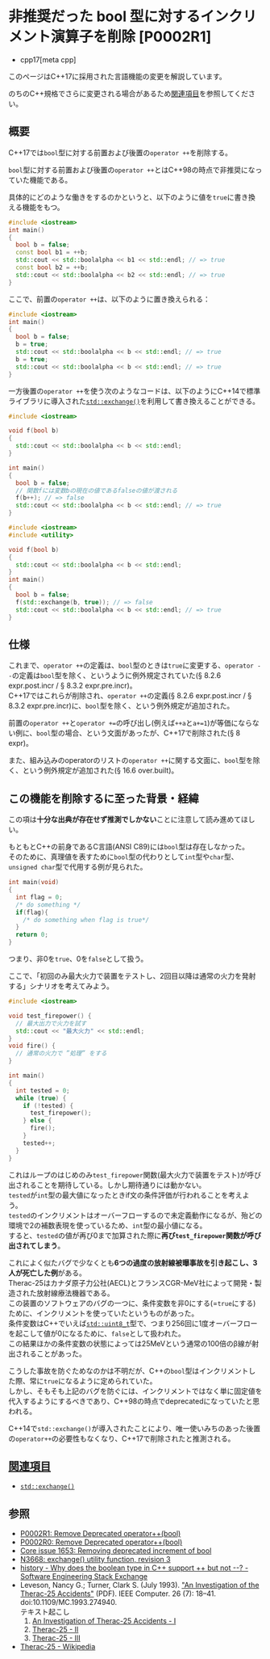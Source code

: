 # 非推奨だった bool 型に対するインクリメント演算子を削除 [P0002R1]
* cpp17[meta cpp]

<!-- start lang caution -->

このページはC++17に採用された言語機能の変更を解説しています。

のちのC++規格でさらに変更される場合があるため[関連項目](#relative-page)を参照してください。

<!-- last lang caution -->

## 概要

C++17では`bool`型に対する前置および後置の`operator ++`を削除する。

`bool`型に対する前置および後置の`operator ++`とはC++98の時点で非推奨になっていた機能である。

具体的にどのような働きをするのかというと、以下のように値を`true`に書き換える機能をもつ。

```cpp example
#include <iostream>
int main()
{
  bool b = false;
  const bool b1 = ++b;
  std::cout << std::boolalpha << b1 << std::endl; // => true
  const bool b2 = ++b;
  std::cout << std::boolalpha << b2 << std::endl; // => true
}
```

ここで、前置の`operator ++`は、以下のように置き換えられる：

```cpp example
#include <iostream>
int main()
{
  bool b = false;
  b = true;
  std::cout << std::boolalpha << b << std::endl; // => true
  b = true;
  std::cout << std::boolalpha << b << std::endl; // => true
}
```

一方後置の`operator ++`を使う次のようなコードは、以下のようにC++14で標準ライブラリに導入された[`std::exchange()`](/reference/utility/exchange.md)を利用して書き換えることができる。

```cpp example
#include <iostream>

void f(bool b)
{
  std::cout << std::boolalpha << b << std::endl;
}

int main()
{
  bool b = false;
  // 関数fには変数bの現在の値であるfalseの値が渡される
  f(b++); // => false
  std::cout << std::boolalpha << b << std::endl; // => true
}
```

```cpp example
#include <iostream>
#include <utility>

void f(bool b)
{
  std::cout << std::boolalpha << b << std::endl;
}
int main()
{
  bool b = false;
  f(std::exchange(b, true)); // => false
  std::cout << std::boolalpha << b << std::endl; // => true
}
```


## 仕様

これまで、`operator ++`の定義は、`bool`型のときは`true`に変更する、`operator --`の定義は`bool`型を除く、というように例外規定されていた(§ 8.2.6 expr.post.incr / § 8.3.2 expr.pre.incr)。  
C++17ではこれらが削除され、`operator ++`の定義(§ 8.2.6 expr.post.incr / § 8.3.2 expr.pre.incr)に、`bool`型を除く、という例外規定が追加された。

前置の`operator ++`と`operator +=`の呼び出し(例えば`++a`と`a+=1`)が等価にならない例に、`bool`型の場合、という文面があったが、C++17で削除された(§ 8 expr)。

また、組み込みのoperatorのリストの`operator ++`に関する文面に、`bool`型を除く、という例外規定が追加された(§ 16.6 over.built)。

## この機能を削除するに至った背景・経緯

この項は**十分な出典が存在せず推測でしかない**ことに注意して読み進めてほしい。

もともとC++の前身であるC言語(ANSI C89)には`bool`型は存在しなかった。  
そのために、真理値を表すために`bool`型の代わりとして`int`型や`char`型、`unsigned char`型で代用する例が見られた。

```c example
int main(void)
{
  int flag = 0;
  /* do something */
  if(flag){
    /* do something when flag is true*/
  }
  return 0;
}
```

つまり、非0を`true`、0を`false`として扱う。

ここで、「初回のみ最大火力で装置をテストし、2回目以降は通常の火力を発射する」シナリオを考えてみよう。

```cpp example
#include <iostream>

void test_firepower() {
  // 最大出力で火力を試す
  std::cout << "最大火力" << std::endl;
}
void fire() {
  // 通常の火力で ”処理” をする
}

int main()
{
  int tested = 0;
  while (true) {
    if (!tested) {
      test_firepower();
    } else {
      fire();
    }
    tested++;
  }
}
```

これはループのはじめのみ`test_firepower`関数(最大火力で装置をテスト)が呼び出されることを期待している。しかし期待通りには動かない。  
`tested`が`int`型の最大値になったときif文の条件評価が行われることを考えよう。  
`tested`のインクリメントはオーバーフローするので未定義動作になるが、殆どの環境で2の補数表現を使っているため、`int`型の最小値になる。  
すると、`tested`の値が再び0まで加算された際に**再び`test_firepower`関数が呼び出されてしまう**。

これによく似たバグで少なくとも**6つの過度の放射線被曝事故を引き起こし、3人が死亡した例**がある。  
Therac-25はカナダ原子力公社(AECL)とフランスCGR-MeV社によって開発・製造された放射線療法機器である。  
この装置のソフトウェアのバグの一つに、条件変数を非0にする(=`true`にする)ために、インクリメントを使っていたというものがあった。  
条件変数はC++でいえば[`std::uint8_t`](/reference/cstdint/uint8_t.md)型で、つまり256回に1度オーバーフローを起こして値が0になるために、`false`として扱われた。  
この結果ほかの条件変数の状態によっては25MeVという通常の100倍のβ線が射出されることがあった。

こうした事故を防ぐためなのかは不明だが、C++の`bool`型はインクリメントした際、常に`true`になるように定められていた。  
しかし、そもそも上記のバグを防ぐには、インクリメントではなく単に固定値を代入するようにするべきであり、C++98の時点でdeprecatedになっていたと思われる。

C++14で`std::exchange()`が導入されたことにより、唯一使いみちのあった後置の`operator++`の必要性もなくなり、C++17で削除されたと推測される。


## <a id="relative-page" href="#relative-page">関連項目</a>

- [`std::exchange()`](/reference/utility/exchange.md)


## 参照

- [P0002R1: Remove Deprecated operator++(bool)](http://www.open-std.org/jtc1/sc22/wg21/docs/papers/2015/p0002r1.html)
- [P0002R0: Remove Deprecated operator++(bool)](http://www.open-std.org/jtc1/sc22/wg21/docs/papers/2015/p0002r0.html)
- [Core issue 1653: Removing deprecated increment of bool](http://www.open-std.org/jtc1/sc22/wg21/docs/papers/2014/n4192.html#1653)
- [N3668: exchange() utility function, revision 3](http://www.open-std.org/jtc1/sc22/wg21/docs/papers/2013/n3668)
- [history - Why does the boolean type in C++ support ++ but not --? - Software Engineering Stack Exchange](https://softwareengineering.stackexchange.com/questions/230928/why-does-the-boolean-type-in-c-support-but-not)
- Leveson, Nancy G.; Turner, Clark S. (July 1993). ["An Investigation of the Therac-25 Accidents"](https://web.archive.org/web/20041128024227/http://www.cs.umd.edu/class/spring2003/cmsc838p/Misc/therac.pdf) (PDF). IEEE Computer. 26 (7): 18–41. doi:10.1109/MC.1993.274940.<br/>
    テキスト起こし
    1. [An Investigation of Therac-25 Accidents - I](http://web.archive.org/web/20171206153409/http://courses.cs.vt.edu/professionalism/Therac_25/Therac_1.html)
    2. [Therac-25 - II](http://web.archive.org/web/20171212115910/http://courses.cs.vt.edu/professionalism/Therac_25/Therac_2.html)
    3. [Therac-25 - III](http://web.archive.org/web/20170215125239/http://courses.cs.vt.edu/professionalism/Therac_25/Therac_3.html)
- [Therac-25 - Wikipedia](https://en.wikipedia.org/wiki/Therac-25)
